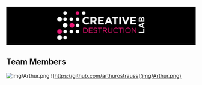 ![CDL Hackaton](img/CDL_logo.png)

## Team Members 

![img/Arthur.png](https://github.com/arthurostrauss)
![https://github.com/arthurostrauss](img/Arthur.png)
